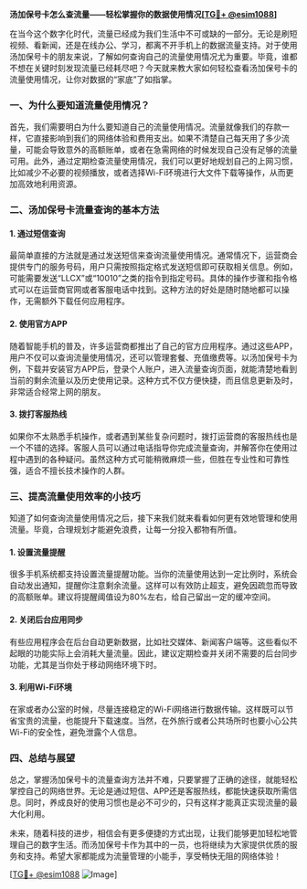 **汤加保号卡怎么查流量——轻松掌握你的数据使用情况[[TG💪+ @esim1088](https://t.me/s/esim1088)]**

在当今这个数字化时代，流量已经成为我们生活中不可或缺的一部分。无论是刷短视频、看新闻，还是在线办公、学习，都离不开手机上的数据流量支持。对于使用汤加保号卡的朋友来说，了解如何查询自己的流量使用情况尤为重要。毕竟，谁都不想在关键时刻发现流量已经耗尽吧？今天就来教大家如何轻松查看汤加保号卡的流量使用情况，让你对数据的“家底”了如指掌。

### 一、为什么要知道流量使用情况？

首先，我们需要明白为什么要知道自己的流量使用情况。流量就像我们的存款一样，它直接影响到我们的网络体验和费用支出。如果不清楚自己每天用了多少流量，可能会导致意外的高额账单，或者在急需网络的时候发现自己没有足够的流量可用。此外，通过定期检查流量使用情况，我们可以更好地规划自己的上网习惯，比如减少不必要的视频播放，或者选择Wi-Fi环境进行大文件下载等操作，从而更加高效地利用资源。

### 二、汤加保号卡流量查询的基本方法

#### 1. **通过短信查询**
  
最简单直接的方法就是通过发送短信来查询流量使用情况。通常情况下，运营商会提供专门的服务号码，用户只需按照指定格式发送短信即可获取相关信息。例如，可能需要发送“LLCX”或“10010”之类的指令到指定号码。具体的操作步骤和指令格式可以在运营商官网或者客服电话中找到。这种方法的好处是随时随地都可以操作，无需额外下载任何应用程序。

#### 2. **使用官方APP**

随着智能手机的普及，许多运营商都推出了自己的官方应用程序。通过这些APP，用户不仅可以查询流量使用情况，还可以管理套餐、充值缴费等。以汤加保号卡为例，下载并安装官方APP后，登录个人账户，进入流量查询页面，就能清楚地看到当前的剩余流量以及历史使用记录。这种方式不仅方便快捷，而且信息更新及时，非常适合经常上网的朋友。

#### 3. **拨打客服热线**

如果你不太熟悉手机操作，或者遇到某些复杂问题时，拨打运营商的客服热线也是一个不错的选择。客服人员可以通过电话指导你完成流量查询，并解答你在使用过程中遇到的各种疑问。虽然这种方式可能稍微麻烦一些，但胜在专业性和可靠性强，适合不擅长技术操作的人群。

### 三、提高流量使用效率的小技巧

知道了如何查询流量使用情况之后，接下来我们就来看看如何更有效地管理和使用流量。毕竟，合理规划才能避免浪费，让每一分投入都物有所值。

#### 1. **设置流量提醒**

很多手机系统都支持设置流量提醒功能。当你的流量使用达到一定比例时，系统会自动发出通知，提醒你注意剩余流量。这样可以有效防止超支，避免因疏忽而导致的高额账单。建议将提醒阈值设为80%左右，给自己留出一定的缓冲空间。

#### 2. **关闭后台应用同步**

有些应用程序会在后台自动更新数据，比如社交媒体、新闻客户端等。这些看似不起眼的功能实际上会消耗大量流量。因此，建议定期检查并关闭不需要的后台同步功能，尤其是当你处于移动网络环境下时。

#### 3. **利用Wi-Fi环境**

在家或者办公室的时候，尽量连接稳定的Wi-Fi网络进行数据传输。这样既可以节省宝贵的流量，也能提升下载速度。当然，在外旅行或者公共场所时也要小心公共Wi-Fi的安全性，避免泄露个人信息。

### 四、总结与展望

总之，掌握汤加保号卡的流量查询方法并不难，只要掌握了正确的途径，就能轻松掌控自己的网络世界。无论是通过短信、APP还是客服热线，都能快速获取所需信息。同时，养成良好的使用习惯也是必不可少的，只有这样才能真正实现流量的最大化利用。

未来，随着科技的进步，相信会有更多便捷的方式出现，让我们能够更加轻松地管理自己的数字生活。而汤加保号卡作为其中的一员，也将继续为大家提供优质的服务和支持。希望大家都能成为流量管理的小能手，享受畅快无阻的网络体验！

[[TG💪+ @esim1088](https://t.me/s/esim1088) ![Image](https://i.postimg.cc/4NQfJmqS/Snipaste-2025-05-13-00-14-12.png)]